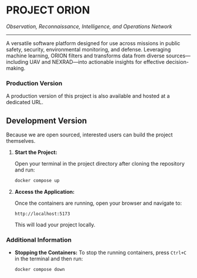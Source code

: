 
# PROJECT ORION
*Observation, Reconnaissance, Intelligence, and Operations Network*

---

A versatile software platform designed for use across missions in public safety, security, environmental monitoring, and defense. Leveraging machine learning, ORION filters and transforms data from diverse sources—including UAV and NEXRAD—into actionable insights for effective decision-making.


### Production Version

A production version of this project is also available and hosted at a dedicated URL.


## Development Version
Because we are open sourced, interested users can build the project themselves.


1. **Start the Project:**

   Open your terminal in the project directory after cloning the repository and run:

   ```bash
   docker compose up
   ```

2. **Access the Application:**

   Once the containers are running, open your browser and navigate to:

   ```
   http://localhost:5173
   ```

   This will load your project locally.
### Additional Information

- **Stopping the Containers:**
  To stop the running containers, press `Ctrl+C` in the terminal and then run:

  ```bash
  docker compose down
  ```
